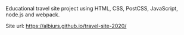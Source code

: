 Educational travel site project using HTML, CSS, PostCSS, JavaScript, node.js and webpack.

Site url:
https://albiurs.github.io/travel-site-2020/